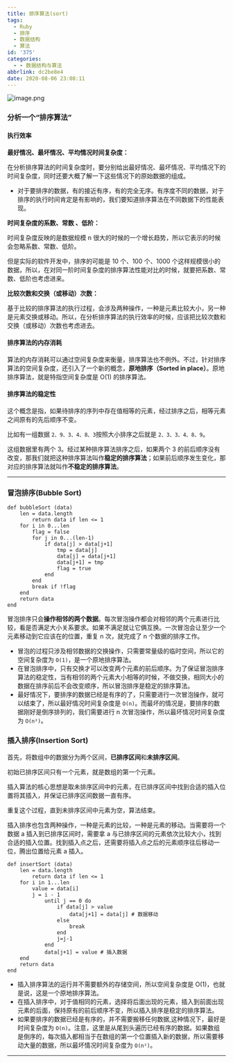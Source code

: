```yaml
---
title: 排序算法(sort)
tags:
  - Ruby
  - 排序
  - 数据结构
  - 算法
id: '375'
categories:
  - - 数据结构与算法
abbrlink: dc2be8e4
date: 2020-08-06 23:08:11
---
```


![image.png](https://pic.leetcode-cn.com/88f1505afff7ae86bc3d197586467b609f47ab7a8ed59d42c2212b0848a89e78-image.png)

### 分析一个“排序算法”

#### 执行效率

**最好情况、最坏情况、平均情况时间复杂度：**

在分析排序算法的时间复杂度时，要分别给出最好情况、最坏情况、平均情况下的时间复杂度，同时还要大概了解一下这些情况下的原始数据的组成。

*   对于要排序的数据，有的接近有序，有的完全无序。有序度不同的数据，对于排序的执行时间肯定是有影响的，我们要知道排序算法在不同数据下的性能表现。

**时间复杂度的系数、常数 、低阶：**

时间复杂度反映的是数据规模 n 很大的时候的一个增长趋势，所以它表示的时候会忽略系数、常数、低阶。

但是实际的软件开发中，排序的可能是 10 个、100 个、1000 个这样规模很小的数据，所以，在对同一阶时间复杂度的排序算法性能对比的时候，就要把系数、常数、低阶也考虑进来。

**比较次数和交换（或移动）次数：**

基于比较的排序算法的执行过程，会涉及两种操作，一种是元素比较大小，另一种是元素交换或移动。所以，在分析排序算法的执行效率的时候，应该把比较次数和交换（或移动）次数也考虑进去。

#### **排序算法的内存消耗**

算法的内存消耗可以通过空间复杂度来衡量，排序算法也不例外。不过，针对排序算法的空间复杂度，还引入了一个新的概念，**原地排序（Sorted in place）**。原地排序算法，就是特指空间复杂度是 O(1) 的排序算法。

#### 排序算法的稳定性

这个概念是指，如果待排序的序列中存在值相等的元素，经过排序之后，相等元素之间原有的先后顺序不变。

比如有一组数据 `2、9、3、4、8、3`按照大小排序之后就是 `2、3、3、4、8、9`。

这组数据里有两个 3。经过某种排序算法排序之后，如果两个 3 的前后顺序没有改变，那我们就把这种排序算法叫作**稳定的排序算法**；如果前后顺序发生变化，那对应的排序算法就叫作**不稳定的排序算法**。

* * *

### 冒泡排序(Bubble Sort)

```
def bubbleSort (data)
    len = data.length
        return data if len <= 1
    for i in 0...len
        flag = false
        for j in 0...(len-1)
            if data[j] > data[j+1]
                tmp = data[j]
                data[j] = data[j+1]
                data[j+1] = tmp
                flag = true
            end
        end
        break if !flag
    end
    return data
end
```

冒泡排序只会**操作相邻的两个数据**。每次冒泡操作都会对相邻的两个元素进行比较，看是否满足大小关系要求。如果不满足就让它俩互换。一次冒泡会让至少一个元素移动到它应该在的位置，重复 n 次，就完成了 n 个数据的排序工作。

*   冒泡的过程只涉及相邻数据的交换操作，只需要常量级的临时空间，所以它的空间复杂度为 `O(1)`，是一个原地排序算法。
*   在冒泡排序中，只有交换才可以改变两个元素的前后顺序。为了保证冒泡排序算法的稳定性，当有相邻的两个元素大小相等的时候，不做交换，相同大小的数据在排序前后不会改变顺序，所以冒泡排序是稳定的排序算法。
*   最好情况下，要排序的数据已经是有序的了，只需要进行一次冒泡操作，就可以结束了，所以最好情况时间复杂度是 `O(n)`。而最坏的情况是，要排序的数据刚好是倒序排列的，我们需要进行 n 次冒泡操作，所以最坏情况时间复杂度为 `O(n²)`。

### 插入排序(Insertion Sort)

首先，将数组中的数据分为两个区间，**已排序区间**和**未排序区间**。

初始已排序区间只有一个元素，就是数组的第一个元素。

插入算法的核心思想是取未排序区间中的元素，在已排序区间中找到合适的插入位置将其插入，并保证已排序区间数据一直有序。

重复这个过程，直到未排序区间中元素为空，算法结束。

插入排序也包含两种操作，一种是元素的比较，一种是元素的移动。当需要将一个数据 a 插入到已排序区间时，需要拿 a 与已排序区间的元素依次比较大小，找到合适的插入位置。找到插入点之后，还需要将插入点之后的元素顺序往后移动一位，腾出位置给元素 a 插入。

```
def insertSort (data)
    len = data.length
        return data if len <= 1
    for i in 1...len
        value = data[i]
        j = i - 1
            until j == 0 do
                if data[j] > value
                    data[j+1] = data[j] # 数据移动
                else
                    break
                end
                j=j-1
            end
            data[j+1] = value # 插入数据
    end
    return data        
end
```

*   插入排序算法的运行并不需要额外的存储空间，所以空间复杂度是 O(1)，也就是说，这是一个原地排序算法。
*   在插入排序中，对于值相同的元素，选择将后面出现的元素，插入到前面出现元素的后面，保持原有的前后顺序不变，所以插入排序是稳定的排序算法。
*   如果要排序的数据已经是有序的，并不需要搬移任何数据,这种情况下，最好是时间复杂度为 `O(n)`。注意，这里是从尾到头遍历已经有序的数据。如果数组是倒序的，每次插入都相当于在数组的第一个位置插入新的数据，所以需要移动大量的数据，所以最坏情况时间复杂度为 `O(n²)`。

* * *